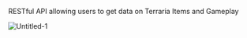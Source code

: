 RESTful API allowing users to get data on Terraria Items and Gameplay

![Untitled-1](https://github.com/jorrel1230/TerrariAPI/assets/140212785/8d130d2e-b849-4edd-9538-72bc1de1e0b2)

